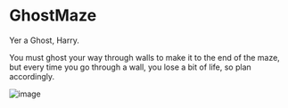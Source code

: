 # GhostMaze

Yer a Ghost, Harry.

You must ghost your way through walls to make it to the end of the maze, but every time you go through a wall, you lose a bit of life, so plan accordingly.

![image](https://github.com/user-attachments/assets/1e04fb06-1447-41f9-9fa1-ba5298dad539)
